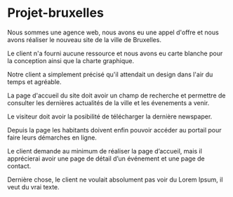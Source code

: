 # Projet-bruxelles

Nous sommes une agence web, nous avons eu une appel d'offre et nous avons réaliser le nouveau site de la ville de Bruxelles.

Le client n'a fourni aucune ressource et nous avons eu carte blanche pour la conception ainsi que la charte graphique.

Notre client a simplement précisé qu'il attendait un design dans l'air du temps et agréable.

La page d'accueil du site doit avoir un champ de recherche et permettre de consulter les dernières actualités de la ville et les évenements a venir.

Le visiteur doit avoir la posibilité de télécharger la dernière newspaper.

Depuis la page les habitants doivent enfin pouvoir accéder au portail pour faire leurs démarches en ligne.

Le client demande au minimum de réaliser la page d’accueil, mais il apprécierai avoir une page de détail d’un événement et une page de contact.

Dernière chose, le client ne voulait absolument pas voir du Lorem Ipsum, il veut du vrai texte.
